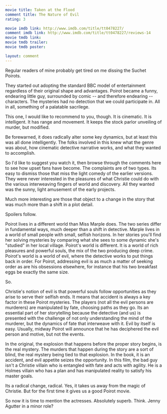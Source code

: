```yaml
---
movie title: Taken at the Flood
comment title: The Nature of Evil
rating: 3

movie imdb link: http://www.imdb.com/title/tt0478227/
comment imdb link: http://www.imdb.com/title/tt0478227/reviews-14
movie tmdb link: 
movie tmdb trailer: 
movie tmdb poster: 

layout: comment
---
```


Regular readers of mine probably get tired on me dissing the Suchet Poirots.

They started out adopting the standard BBC model of entertainment regardless of their original shape and advantages. Poirot became a funny, endearing little guy, surrounded by comic -- and therefore endearing -- characters. The mysteries had no detection that we could participate in. All in all, something of a palatable sacrilege.

This one, I would like to recommend to you, though. It is cinematic. It is intelligent. It has range and movement. It keeps the stock parlor unveiling of murder, but modified. 

Be forewarned, it does radically alter some key dynamics, but at least this was all done intelligently. The folks involved in this knew what the genre was about, how cinematic detective narrative works, and what they wanted to accomplish.

So I'd like to suggest you watch it, then browse through the comments here to see how upset fans have become. The complaints are of two types. Its easy to dismiss those that miss the light comedy of the earlier versions. They were never interested in the pleasures of what Christie could do with the various interweaving fingers of world and discovery. All they wanted was the sunny, light amusement of the early projects.

Much more interesting are those that object to a change in the story that was much more than a shift in a plot detail.

Spoilers follow.

Poirot lives in a different world than Miss Marple does. The two series differ in fundamental ways, much deeper than a shift in detective. Marple lives in a world of small people with small, selfish horizons. In her stories you'll find her solving mysteries by comparing what she sees to some dynamic she's "studied" in her local village. Poirot's world is different. It is a world of rich pleasures and powerful souls, the mix of the two producing deep crime. Poirot's world is a world of evil, where the detective works to put things back in order. For Poirot, addressing evil is as much a matter of seeking order as are his obsessions elsewhere, for instance that his two breakfast eggs be exactly the same size.

So.

Christie's notion of evil is that powerful souls follow opportunities as they arise to serve their selfish ends. It means that accident is always a key factor in these Poirot mysteries. The players (not all the evil persons are murderers) are manipulated by fate, choosing paths as they go. Its an essential part of her storytelling because the detective (and us) is presented with the challenge of not only understanding the mind of the murderer, but the dynamics of fate that interweave with it. Evil by itself is easy. Usually, midway Poirot will announce that he has deciphered the evil person and motive, but not the events.

In the original, the explosion that happens before the proper story begins, is the real mystery. The murders that happen during the story are a sort of blind, the real mystery being tied to that explosion. In the book, it is an accident, and evil appetite seizes the opportunity. In this film, the bad guy isn't a Christie villain who is entangled with fate and acts with agility. He is a Holmes villain who has a plan and has manipulated reality to satisfy his master goals.

Its a radical change, radical. Yes, it takes us away from the magic of Christie. But for the first time it gives us a good Poirot movie.

So now it is time to mention the actresses. Absolutely superb. Think. Jenny Agutter in a minor role?